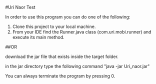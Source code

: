 #Uri Naor Test

In order to use this program you can do one of the following:

1. Clone this project to your local machine.
2. From your IDE find the Runner.java class (com.uri.mobi.runner) and execute its main method.

##OR

download the jar file that exists inside the target folder.

in the jar directory type the following command "java -jar Uri_naor.jar"

You can always terminate the program by pressing 0.